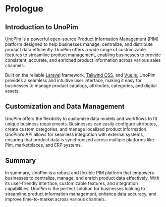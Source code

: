 # Prologue

## Introduction to UnoPim

[UnoPim](https://unopim.com/) is a powerful open-source Product Information Management (PIM) platform designed to help businesses manage, centralize, and distribute product data efficiently. UnoPim offers a wide range of customizable features to streamline product management, enabling businesses to provide consistent, accurate, and enriched product information across various sales channels.

Built on the reliable [Laravel](https://laravel.com/) framework, [Tailwind CSS](https://tailwindcss.com/), and [Vue.js](https://vuejs.org/), UnoPim provides a seamless and intuitive user interface, making it easy for businesses to manage product catalogs, attributes, categories, and digital assets.

## Customization and Data Management

UnoPim offers the flexibility to customize data models and workflows to fit unique business requirements. Businesses can easily configure attributes, create custom categories, and manage localized product information. UnoPim’s API allows for seamless integration with external systems, ensuring that product data is synchronized across multiple platforms like Pim, marketplaces, and ERP systems.

## Summary

In summary, UnoPim is a robust and flexible PIM platform that empowers businesses to centralize, manage, and enrich product data effectively. With its user-friendly interface, customizable features, and integration capabilities, UnoPim is the perfect solution for businesses looking to streamline product information management, enhance data accuracy, and improve time-to-market across various channels.